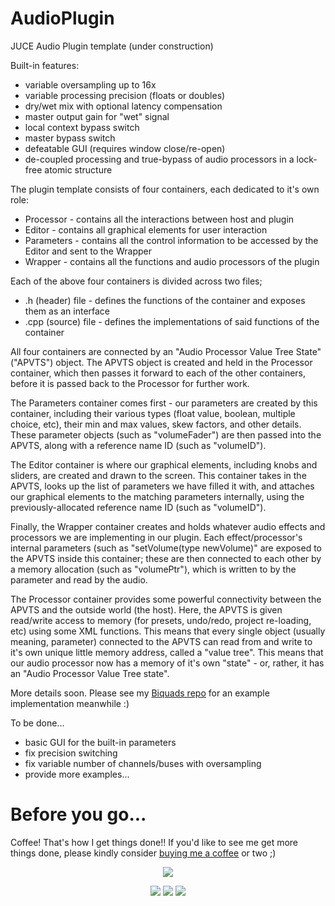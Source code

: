 # AudioPlugin
JUCE Audio Plugin template (under construction)

Built-in features:
+ variable oversampling up to 16x
+ variable processing precision (floats or doubles)
+ dry/wet mix with optional latency compensation
+ master output gain for "wet" signal
+ local context bypass switch
+ master bypass switch
+ defeatable GUI (requires window close/re-open)
+ de-coupled processing and true-bypass of audio processors in a lock-free atomic structure

The plugin template consists of four containers, each dedicated to it's own role:

+ Processor - contains all the interactions between host and plugin
+ Editor - contains all graphical elements for user interaction
+ Parameters - contains all the control information to be accessed by the Editor and sent to the Wrapper
+ Wrapper - contains all the functions and audio processors of the plugin

Each of the above four containers is divided across two files;

+ .h (header) file - defines the functions of the container and exposes them as an interface
+ .cpp (source) file - defines the implementations of said functions of the container

All four containers are connected by an "Audio Processor Value Tree State" ("APVTS") object. The APVTS object is created and held in the Processor container, which then passes it forward to each of the other containers, before it is passed back to the Processor for further work.

The Parameters container comes first - our parameters are created by this container, including their various types (float value, boolean, multiple choice, etc), their min and max values, skew factors, and other details. These parameter objects (such as "volumeFader") are then passed into the APVTS, along with a reference name ID (such as "volumeID").

The Editor container is where our graphical elements, including knobs and sliders, are created and drawn to the screen. This container takes in the APVTS, looks up the list of parameters we have filled it with, and attaches our graphical elements to the matching parameters internally, using the previously-allocated reference name ID (such as "volumeID"). 

Finally, the Wrapper container creates and holds whatever audio effects and processors we are implementing in our plugin. Each effect/processor's internal parameters (such as "setVolume(type newVolume)" are exposed to the APVTS inside this container; these are then connected to each other by a memory allocation (such as "volumePtr"), which is written to by the parameter and read by the audio.

The Processor container provides some powerful connectivity between the APVTS and the outside world (the host). Here, the APVTS is given read/write access to memory (for presets, undo/redo, project re-loading, etc) using some XML functions. This means that every single object (usually meaning, parameter) connected to the APVTS can read from and write to it's own unique little memory address, called a "value tree". This means that our audio processor now has a memory of it's own "state" - or, rather, it has an "Audio Processor Value Tree state".

More details soon. Please see my [Biquads repo](https://github.com/StoneyDSP/Biquads) for an example implementation meanwhile :)

To be done...
+ basic GUI for the built-in parameters
+ fix precision switching
+ fix variable number of channels/buses with oversampling
+ provide more examples...

# Before you go...

Coffee! That's how I get things done!! If you'd like to see me get more things done, please kindly consider <a href="https://www.patreon.com/bePatron?u=8549187" data-patreon-widget-type="become-patron-button">buying me a coffee</a> or two ;)

<p align="center">
 <a href= "https://paypal.me/StoneyDSPAudio?country.x=ES&locale.x=en_US"><img src="https://www.paypalobjects.com/en_US/i/btn/btn_donate_SM.gif"/></a>
</p>

<p align="center">
 <a href= "https://twitter.com/Stoney_DSP/"><img src="https://github.com/StoneyDSP/StoneyDSP/blob/a075caeedffe23b2733ee38b12f9800f62aab9c2/Assets/twitter.png"/></a>
 <a href= "https://www.instagram.com/stoney_dsp/"><img src="https://github.com/StoneyDSP/StoneyDSP/blob/2253d684ba99e6c072353a94b49315162c381406/Assets/instagram.png"/></a>
 <a href= "https://www.facebook.com/StoneyDSP.Audio/"><img src="https://github.com/StoneyDSP/StoneyDSP/blob/9608562b09ee2708affd0c31117fc25a235672d9/Assets/facebook.png"/></a>
</p>
